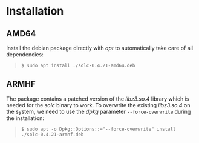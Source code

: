 # Installation

## AMD64

Install the debian package directly with *apt* to automatically take care of all dependencies:

>`$ sudo apt install ./solc-0.4.21-amd64.deb`

## ARMHF

The package contains a patched version of the *libz3.so.4* library which is needed for the *solc* binary to work. To overwrite the existing *libz3.so.4* on the system, we need to use the *dpkg* parameter `--force-overwrite` during the installation:

>`$ sudo apt -o Dpkg::Options::="--force-overwrite" install ./solc-0.4.21-armhf.deb`
